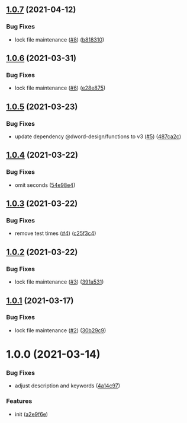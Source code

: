 ## [1.0.7](https://github.com/dword-design/unify-mocha-output/compare/v1.0.6...v1.0.7) (2021-04-12)


### Bug Fixes

* lock file maintenance ([#8](https://github.com/dword-design/unify-mocha-output/issues/8)) ([b818310](https://github.com/dword-design/unify-mocha-output/commit/b818310ae9e97c05086a96f06f7a62b4c1d339e0))

## [1.0.6](https://github.com/dword-design/unify-mocha-output/compare/v1.0.5...v1.0.6) (2021-03-31)


### Bug Fixes

* lock file maintenance ([#6](https://github.com/dword-design/unify-mocha-output/issues/6)) ([e28e875](https://github.com/dword-design/unify-mocha-output/commit/e28e875aeba170494311df18391f04c6add8a3b9))

## [1.0.5](https://github.com/dword-design/unify-mocha-output/compare/v1.0.4...v1.0.5) (2021-03-23)


### Bug Fixes

* update dependency @dword-design/functions to v3 ([#5](https://github.com/dword-design/unify-mocha-output/issues/5)) ([487ca2c](https://github.com/dword-design/unify-mocha-output/commit/487ca2c8fbc274289506950a44459e7911332251))

## [1.0.4](https://github.com/dword-design/unify-mocha-output/compare/v1.0.3...v1.0.4) (2021-03-22)


### Bug Fixes

* omit seconds ([54e98e4](https://github.com/dword-design/unify-mocha-output/commit/54e98e49095236112cfbd6a4c68a8ef625e67585))

## [1.0.3](https://github.com/dword-design/unify-mocha-output/compare/v1.0.2...v1.0.3) (2021-03-22)


### Bug Fixes

* remove test times ([#4](https://github.com/dword-design/unify-mocha-output/issues/4)) ([c25f3c4](https://github.com/dword-design/unify-mocha-output/commit/c25f3c4f4835be68607aad355ebc5b72e1ebbdaf))

## [1.0.2](https://github.com/dword-design/unify-mocha-output/compare/v1.0.1...v1.0.2) (2021-03-22)


### Bug Fixes

* lock file maintenance ([#3](https://github.com/dword-design/unify-mocha-output/issues/3)) ([391a531](https://github.com/dword-design/unify-mocha-output/commit/391a531c5ef0d949b0b1f0484b28ffd5ea0219bb))

## [1.0.1](https://github.com/dword-design/unify-mocha-output/compare/v1.0.0...v1.0.1) (2021-03-17)


### Bug Fixes

* lock file maintenance ([#2](https://github.com/dword-design/unify-mocha-output/issues/2)) ([30b29c9](https://github.com/dword-design/unify-mocha-output/commit/30b29c960731882b996c3274d76255886fd51482))

# 1.0.0 (2021-03-14)


### Bug Fixes

* adjust description and keywords ([4a14c97](https://github.com/dword-design/unify-mocha-output/commit/4a14c9749ad852b92e68728855e421560e9b9f99))


### Features

* init ([a2e9f6e](https://github.com/dword-design/unify-mocha-output/commit/a2e9f6e3bbfefbb0b78b8724c15ec4d06025ec60))
